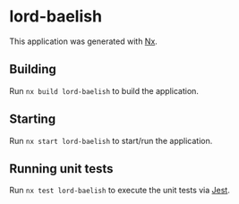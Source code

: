 # lord-baelish

This application was generated with [Nx](https://nx.dev).

## Building

Run `nx build lord-baelish` to build the application.

## Starting

Run `nx start lord-baelish` to start/run the application.

## Running unit tests

Run `nx test lord-baelish` to execute the unit tests via [Jest](https://jestjs.io).
